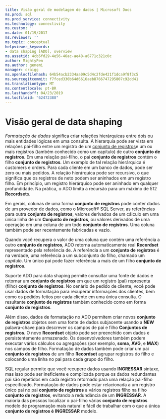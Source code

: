 ```yaml
---
title: Visão geral de modelagem de dados | Microsoft Docs
ms.prod: sql
ms.prod_service: connectivity
ms.technology: connectivity
ms.custom: ''
ms.date: 01/19/2017
ms.reviewer: ''
ms.topic: conceptual
helpviewer_keywords:
- data shaping [ADO], overview
ms.assetid: 4cb5fd29-4e56-46ac-ae48-a6771c321c0c
author: MightyPen
ms.author: genemi
manager: craigg
ms.openlocfilehash: 64b54acb2334aa09c5d4c2fde421f1dca9f8f3c5
ms.sourcegitcommit: f7fced330b64d6616aeb8766747295807c92dd41
ms.translationtype: MT
ms.contentlocale: pt-BR
ms.lasthandoff: 04/23/2019
ms.locfileid: "62472388"
---
```

# <a name="data-shaping-overview"></a>Visão geral de data shaping
*Formatação de dados* significa criar relações hierárquicas entre dois ou mais entidades lógicas em uma consulta. A hierarquia pode ser vista em relações pai-filho entre um registro de um [conjunto de registros](../../../ado/reference/ado-api/recordset-object-ado.md)e um ou mais registros (também conhecido como um capítulo) de outro **conjunto de registros**. Em uma relação pai-filho, o pai **conjunto de registros** contém o filho **conjunto de registros**. Um exemplo de tal relação hierárquica é customers e orders. Para cada cliente em um banco de dados, pode ser zero ou mais pedidos. A relação hierárquica pode ser recursivo, o que significa que os registros de neto podem ser aninhados em um registro filho. Em princípio, um registro hierárquico pode ser aninhado em qualquer profundidade. Na prática, o ADO limita a recursão para um máximo de 512 **Recordset**s.  
  
 Em gerais, colunas de uma forma **conjunto de registros** pode conter dados de um provedor de dados, como o Microsoft® SQL Server, as referências para outra **conjunto de registros**, valores derivados de um cálculo em uma única linha de um  **Conjunto de registros**, ou valores derivados de uma operação em uma coluna de um todo **conjunto de registros**. Uma coluna também pode ser recentemente fabricadas e vazio.  
  
 Quando você recupera o valor de uma coluna que contém uma referência a outro **conjunto de registros**, ADO retorna automaticamente real **Recordset** representado pela referência de. A referência a um **conjunto de registros** é na verdade, uma referência a um subconjunto do filho, chamado um *capítulo*. Um único pai pode fazer referência a mais de um filho **conjunto de registros**.  
  
 Suporte ADO para data shaping permite consultar uma fonte de dados e retornar um **conjunto de registros** em que um registro (pai) representa (filho) **conjunto de registros**. No cenário de pedido de cliente, você pode usar dados de formatação para recuperar informações dos clientes, bem como os pedidos feitos por cada cliente em uma única consulta. O resultante **conjunto de registros** também conhecido como em forma **conjunto de registros**.  
  
 Além disso, dados de formatação no ADO permitem criar novos **conjunto de registros** objetos sem uma fonte de dados subjacente usando a **NEW** palavra-chave para descrever os campos de pai e filho  **Conjuntos de registros**. O novo **Recordset** objeto pode ser preenchido com dados e persistentemente armazenado. Os desenvolvedores também podem executar vários cálculos ou agregações (por exemplo, **soma**, **AVG**, e **MAX**) nos campos de filho. Formatação de dados também pode criar um pai **conjunto de registros** de um filho **Recordset** agrupar registros do filho e colocando uma linha no pai para cada grupo do filho.  
  
 SQL regular permite que você recupere dados usando **INGRESSAR** sintaxe, mas isso pode ser ineficiente e complicada porque os dados redundantes pai são repetidos em cada registro retornado para uma relação pai-filho especificado. Formatação de dados pode estar relacionada a um registro único pai no pai **conjunto de registros** a vários registros filho na filho **conjunto de registros**, evitando a redundância de um **INGRESSAR**. A maioria das pessoas localizar o pai-filho várias **conjunto de registros** modelo de programação mais natural e fácil de trabalhar com o que a única **conjunto de registros é INGRESSAR** modelo.
